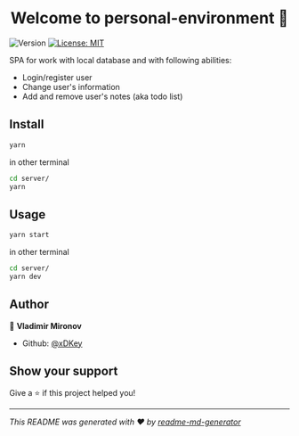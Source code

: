 <h1 align="center">Welcome to personal-environment 👋</h1>
<p>
  <img alt="Version" src="https://img.shields.io/badge/version-1.0.0-blue.svg?cacheSeconds=2592000" />
  <a href="#" target="_blank">
    <img alt="License: MIT" src="https://img.shields.io/badge/License-MIT-yellow.svg" />
  </a>
</p>


SPA for work with local database and with following abilities:
- Login/register user
- Change user's information
- Add and remove user's notes (aka todo list)

## Install

```sh
yarn
```

in other terminal

```sh
cd server/
yarn
```

## Usage

```sh
yarn start
```

in other terminal

```sh
cd server/
yarn dev
```

## Author

👤 **Vladimir Mironov**

- Github: [@xDKey](https://github.com/xDKey)

## Show your support

Give a ⭐️ if this project helped you!

---

_This README was generated with ❤️ by [readme-md-generator](https://github.com/kefranabg/readme-md-generator)_
